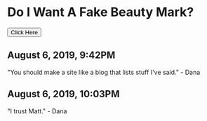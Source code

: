 # Do I Want A Fake Beauty Mark?

<button onclick="document.getElementByID('no').style.display = 'block';">Click Here</button>

<span id="no" style="font-size: 10rem; display: none;">NO</span>

## August 6, 2019, 9:42PM

"You should make a site like a blog that lists stuff I've said." - Dana

## August 6, 2019, 10:03PM

"I trust Matt." - Dana
